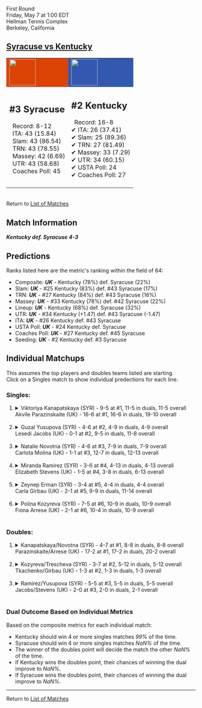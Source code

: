 First Round  
Friday, May 7 at 1:00 EDT  
Hellman Tennis Complex  
Berkeley, California  
## [Syracuse vs Kentucky](https://www.ncaa.com/game/5833649)  

<table><tr style="background-color: #d9d9d9 !important"><td style="background-color: #DC4405 !important"><img src="https://www.ncaa.com/sites/default/files/images/logos/schools/s/syracuse.70.png" width="70" height="70" /></td><td style="background-color: #3258AF !important"><img src="https://www.ncaa.com/sites/default/files/images/logos/schools/k/kentucky.70.png" width="70" height="70" /></td></tr><tr>
<td>  

<h2>#3 Syracuse</h2>  
&nbsp; Record: 8-12<br>  
&nbsp; ITA: 43 (15.84)<br>  
&nbsp; Slam: 43 (86.54)<br>  
&nbsp; TRN: 43 (78.55)<br>  
&nbsp; Massey: 42 (6.69)<br>  
&nbsp; UTR: 43 (58.68)<br>  
&nbsp; Coaches Poll: 45<br>  
<br>  

</td>
<td>  

<h2>#2 Kentucky</h2>  
&nbsp; Record: 16-8<br>  
&#10004; ITA: 26 (37.41)<br>  
&#10004; Slam: 25 (89.36)<br>  
&#10004; TRN: 27 (81.49)<br>  
&#10004; Massey: 33 (7.29)<br>  
&#10004; UTR: 34 (60.15)<br>  
&#10004; USTA Poll: 24<br>  
&#10004; Coaches Poll: 27<br>  
<br>  

</td>
</tr></table>  


<br>Return to [List of Matches](../index.md)  

## Match Information  
***Kentucky def. Syracuse 4-3***  

## Predictions  

Ranks listed here are the metric's ranking within the field of 64:  
- Composite: ***UK*** - Kentucky (78%) def. Syracuse (22%)  
- Slam: ***UK*** - #25 Kentucky (83%) def. #43 Syracuse (17%)  
- TRN: ***UK*** - #27 Kentucky (84%) def. #43 Syracuse (16%)  
- Massey: ***UK*** - #33 Kentucky (78%) def. #42 Syracuse (22%)  
- Lineup: ***UK*** - Kentucky (68%) def. Syracuse (32%)  
- UTR: ***UK*** - #34 Kentucky (+1.47) def. #43 Syracuse (-1.47)  
- ITA: ***UK*** - #26 Kentucky def. #43 Syracuse  
- USTA Poll: ***UK*** - #24 Kentucky def. Syracuse  
- Coaches Poll: ***UK*** - #27 Kentucky def. #45 Syracuse  
- Seeding: ***UK*** - #2 Kentucky def. #3 Syracuse  

## Individual Matchups  
This assumes the top players and doubles teams listed are starting.  
Click on a Singles match to show individual predections for each line.  

### Singles:  

<ol>
<li><details>
<summary markdown="span">Viktoriya Kanapatskaya (SYR) - 9-5 at #1, 11-5 in duals, 11-5 overall<br>Akvile Parazinskaite (UK) - 16-6 at #1, 16-6 in duals, 19-10 overall</summary>
<h4>Predictions</h4><ul>
<li>Composite: <b><i>SYR</i></b> - Kanapatskaya (61%) def. Parazinskaite (39%)</li>  
<li>Slam: <b><i>SYR</i></b> - Kanapatskaya (65%) def. Parazinskaite (35%)</li>  
<li>TRN: <b><i>SYR</i></b> - Kanapatskaya (65%) def. Parazinskaite (35%)</li>  
<li>Massey: <b><i>SYR</i></b> - Kanapatskaya (56%) def. Parazinskaite (44%)</li>  
<li>UTR: <b><i>SYR</i></b> - Kanapatskaya (64%) def. Parazinskaite (36%)</li>  
<li>ITA: <b><i>SYR</i></b> - Kanapatskaya (30.96) def. Parazinskaite (0.00)</li>  
</ul>
</details>&nbsp;</li>
<li><details>
<summary markdown="span">Guzal Yusupova (SYR) - 4-6 at #2, 4-9 in duals, 4-9 overall<br>Lesedi Jacobs (UK) - 0-1 at #2, 9-5 in duals, 11-8 overall</summary>
<h4>Predictions</h4><ul>
<li>Composite: <b><i>UK</i></b> - Jacobs (76%) def. Yusupova (24%)</li>  
<li>Slam: <b><i>UK</i></b> - Jacobs (66%) def. Yusupova (34%)</li>  
<li>TRN: <b><i>UK</i></b> - Jacobs (76%) def. Yusupova (24%)</li>  
<li>Massey: <b><i>UK</i></b> - Jacobs (72%) def. Yusupova (28%)</li>  
<li>UTR: <b><i>UK</i></b> - Jacobs (89%) def. Yusupova (11%)</li>  
<li>ITA: <b><i>UK</i></b> - Jacobs (5.00) def. Yusupova (4.12)</li>  
</ul>
</details>&nbsp;</li>
<li><details>
<summary markdown="span">Natalie Novotna (SYR) - 4-6 at #3, 7-9 in duals, 7-9 overall<br>Carlota Molina (UK) - 1-1 at #3, 12-7 in duals, 12-13 overall</summary>
<h4>Predictions</h4><ul>
<li>Composite: <b><i>UK</i></b> - Molina (68%) def. Novotna (32%)</li>  
<li>Slam: <b><i>UK</i></b> - Molina (67%) def. Novotna (33%)</li>  
<li>TRN: <b><i>UK</i></b> - Molina (73%) def. Novotna (27%)</li>  
<li>Massey: <b><i>UK</i></b> - Molina (57%) def. Novotna (43%)</li>  
<li>UTR: <b><i>UK</i></b> - Molina (77%) def. Novotna (23%)</li>  
<li>ITA: <b><i>UK</i></b> - Molina (2.40) def. Novotna (2.02)</li>  
</ul>
</details>&nbsp;</li>
<li><details>
<summary markdown="span">Miranda Ramirez (SYR) - 3-6 at #4, 4-13 in duals, 4-13 overall<br>Elizabeth Stevens (UK) - 1-5 at #4, 3-8 in duals, 6-13 overall</summary>
<h4>Predictions</h4><ul>
<li>Composite: <b><i>UK</i></b> - Stevens (56%) def. Ramirez (44%)</li>  
<li>Slam: <b><i>UK</i></b> - Stevens (59%) def. Ramirez (41%)</li>  
<li>TRN: <b><i>UK</i></b> - Stevens (65%) def. Ramirez (35%)</li>  
<li>Massey: <b><i>UK</i></b> - Stevens (58%) def. Ramirez (42%)</li>  
<li>UTR: <b><i>SYR</i></b> - Ramirez (57%) def. Stevens (43%)</li>  
</ul>
</details>&nbsp;</li>
<li><details>
<summary markdown="span">Zeynep Erman (SYR) - 3-4 at #5, 4-4 in duals, 4-4 overall<br>Carla Girbau (UK) - 2-1 at #5, 9-9 in duals, 11-14 overall</summary>
<h4>Predictions</h4><ul>
<li>Composite: <b><i>UK</i></b> - Girbau (60%) def. Erman (40%)</li>  
<li>Slam: <b><i>UK</i></b> - Girbau (64%) def. Erman (36%)</li>  
<li>TRN: <b><i>UK</i></b> - Girbau (61%) def. Erman (39%)</li>  
<li>Massey: <b><i>SYR</i></b> - Erman (59%) def. Girbau (41%)</li>  
<li>UTR: <b><i>UK</i></b> - Girbau (74%) def. Erman (26%)</li>  
<li>ITA: <b><i>SYR</i></b> - Erman (1.82) def. Girbau (0.00)</li>  
</ul>
</details>&nbsp;</li>
<li><details>
<summary markdown="span">Polina Kozyreva (SYR) - 7-5 at #6, 10-9 in duals, 10-9 overall<br>Fiona Arrese (UK) - 2-1 at #6, 10-4 in duals, 10-9 overall</summary>
<h4>Predictions</h4><ul>
<li>Composite: <b><i>SYR</i></b> - Kozyreva (61%) def. Arrese (39%)</li>  
<li>Slam: <b><i>UK</i></b> - Arrese (60%) def. Kozyreva (40%)</li>  
<li>TRN: <b><i>UK</i></b> - Arrese (57%) def. Kozyreva (43%)</li>  
<li>Massey: <b><i>SYR</i></b> - Kozyreva (64%) def. Arrese (36%)</li>  
<li>UTR: <b><i>SYR</i></b> - Kozyreva (100%) def. Arrese (0%)</li>  
<li>ITA: <b><i>SYR</i></b> - Kozyreva (1.79) def. Arrese (1.49)</li>  
</ul>
</details>&nbsp;</li>
</ol>

### Doubles:  

<ol>
<li><details>
<summary markdown="span">Kanapatskaya/Novotna (SYR) - 4-7 at #1, 8-8 in duals, 8-8 overall<br>Parazinskaite/Arrese (UK) - 17-2 at #1, 17-2 in duals, 20-2 overall</summary>
<br>Sorry, we don't have any metrics for this match
</details>&nbsp;</li>
<li><details>
<summary markdown="span">Kozyreva/Trescheva (SYR) - 3-7 at #2, 5-12 in duals, 5-12 overall<br>Tkachenko/Girbau (UK) - 1-3 at #2, 1-3 in duals, 1-3 overall</summary>
<br>Sorry, we don't have any metrics for this match
</details>&nbsp;</li>
<li><details>
<summary markdown="span">Ramirez/Yusupova (SYR) - 5-5 at #3, 5-5 in duals, 5-5 overall<br>Jacobs/Stevens (UK) - 2-0 at #3, 2-0 in duals, 2-1 overall</summary>
<br>Sorry, we don't have any metrics for this match
</details>&nbsp;</li>
</ol>

### Dual Outcome Based on Individual Metrics  
  
Based on the composite metrics for each individual match:  
- Kentucky should win 4 or more singles matches _99%_ of the time.  
- Syracuse should win 4 or more singles matches _NaN%_ of the time.  
- The winner of the doubles point will decide the match the other _NaN%_ of the time.  
- If Kentucky wins the doubles point, their chances of winning the dual improve to _NaN%_.  
- If Syracuse wins the doubles point, their chances of winning the dual improve to _NaN%_.  
  
------

Return to [List of Matches](../index.md)  
